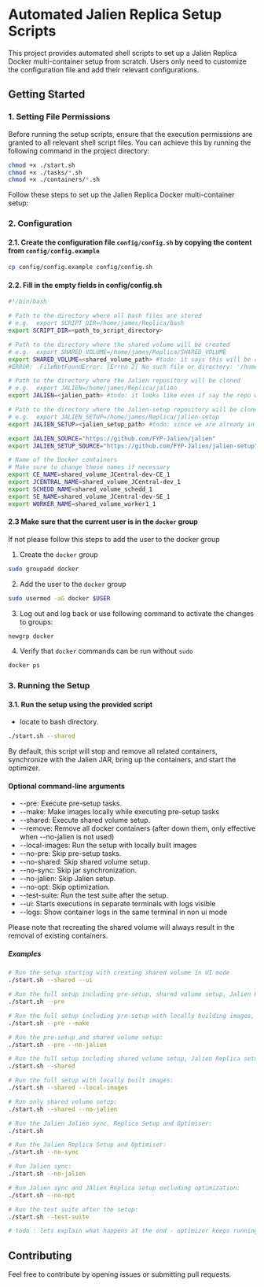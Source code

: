 # Automated Jalien Replica Setup Scripts

This project provides automated shell scripts to set up a Jalien Replica Docker multi-container setup from scratch. Users only need to customize the configuration file and add their relevant configurations.

## Getting Started

### 1. Setting File Permissions

Before running the setup scripts, ensure that the execution permissions are granted to all relevant shell script files. You can achieve this by running the following command in the project directory:

```bash
chmod +x ./start.sh
chmod +x ./tasks/*.sh
chmod +x ./containers/*.sh
```

Follow these steps to set up the Jalien Replica Docker multi-container setup:

### 2. Configuration

#### 2.1. Create the configuration file `config/config.sh` by copying the content from `config/config.example`

```bash
cp config/config.example config/config.sh
```

#### 2.2. Fill in the empty fields in config/config.sh

```bash
#!/bin/bash

# Path to the directory where all bash files are stored
# e.g.  export SCRIPT_DIR=/home/james/Replica/bash 
export SCRIPT_DIR=<path_to_script_directory>

# Path to the directory where the shared volume will be created
# e.g.  export SHARED_VOLUME=/home/james/Replica/SHARED_VOLUME
export SHARED_VOLUME=<shared_volume_path> #todo: it says this will be created, but we have to create it manually
#ERROR: .FileNotFoundError: [Errno 2] No such file or directory: '/home/kalana/work/fyp/SHARED_VOLUME/docker-compose.yml'

# Path to the directory where the Jalien repository will be cloned
# e.g.  export JALIEN=/home/james/Replica/jalien
export JALIEN=<jalien_path> #todo: it looks like even if say the repo wil be cloned, we have to do this manually

# Path to the directory where the Jalien-setup repository will be cloned
# e.g.  export JALIEN_SETUP=/home/james/Replica/jalien-setup
export JALIEN_SETUP=<jalien_setup_path> #todo: since we are already in the replica setup why do we clone again?

export JALIEN_SOURCE="https://github.com/FYP-Jalien/jalien"
export JALIEN_SETUP_SOURCE="https://github.com/FYP-Jalien/jalien-setup"

# Name of the Docker containers
# Make sure to change these names if necessary
export CE_NAME=shared_volume_JCentral-dev-CE_1
export JCENTRAL_NAME=shared_volume_JCentral-dev_1
export SCHEDD_NAME=shared_volume_schedd_1
export SE_NAME=shared_volume_JCentral-dev-SE_1
export WORKER_NAME=shared_volume_worker1_1
```

#### 2.3 Make sure that the current user is in the `docker` group

If not please follow this steps to add the user to the docker group  

1. Create the `docker` group

```bash
sudo groupadd docker
```

2. Add the user to the `docker` group

```bash
sudo usermod -aG docker $USER
```

3. Log out and log back or use following command to activate the changes to groups:

```bash
newgrp docker
```

4. Verify that `docker` commands can be run without `sudo`

```bash
docker ps
```

### 3. Running the Setup

#### 3.1. Run the setup using the provided script
- locate to bash directory.
```bash
./start.sh --shared
```

By default, this script will stop and remove all related containers, synchronize with the Jalien JAR, bring up the containers, and start the optimizer.

#### Optional command-line arguments

- --pre: Execute pre-setup tasks.
- --make: Make images locally while executing pre-setup tasks
- --shared: Execute shared volume setup.
- --remove: Remove all docker containers (after down them, only effective when --no-jalien is not used)
- --local-images: Run the setup with locally built images
- --no-pre: Skip pre-setup tasks.
- --no-shared: Skip shared volume setup.
- --no-sync: Skip jar synchronization.
- --no-jalien: Skip Jalien setup.
- --no-opt: Skip optimization.
- --test-suite: Run the test suite after the setup.
- --ui: Starts executions in separate terminals with logs visible
- --logs: Show container logs in the same terminal in non ui mode

Please note that recreating the shared volume will always result in the removal of existing containers.

##### Examples

```bash
# Run the setup starting with creating shared volume in UI mode
./start.sh --shared --ui

# Run the full setup including pre-setup, shared volume setup, Jalien Replica setup, and optimizer:
./start.sh --pre

# Run the full setup including pre-setup with locally building images, shared volume setup, Jalien Replica setup, and optimizer:
./start.sh --pre --make

# Run the pre-setup and shared volume setup:
./start.sh --pre --no-jalien

# Run the full setup including shared volume setup, Jalien Replica setup, and optimizer:
./start.sh --shared

# Run the full setup with locally built images:
./start.sh --shared --local-images

# Run only shared volume setup:
./start.sh --shared --no-jalien

# Run the Jalien Jalien sync, Replica Setup and Optimiser:
./start.sh

# Run the Jalien Replica Setup and Optimiser:
./start.sh --no-sync

# Run Jalien sync:
./start.sh --no-jalien

# Run Jalien sync and JAlien Replica setup excluding optimization:
./start.sh --no-opt

# Run the test suite after the setup:
./start.sh --test-suite

```
```bash
# todo : lets explain what happens at the end - optimizer keeps running, but the user doesnt know that. we need to explain it and ask them to run the test suite if necessary and point to the test suite
```
## Contributing

Feel free to contribute by opening issues or submitting pull requests.

